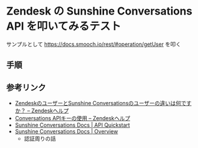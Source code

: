 # Zendesk の Sunshine Conversations API を叩いてみるテスト

サンプルとして https://docs.smooch.io/rest/#operation/getUser を叩く

## 手順


## 参考リンク

- [ZendeskのユーザーとSunshine Conversationsのユーザーの違いは何ですか？ – Zendeskヘルプ](https://support.zendesk.com/hc/ja/articles/5851837582490-Zendesk%E3%81%AE%E3%83%A6%E3%83%BC%E3%82%B6%E3%83%BC%E3%81%A8Sunshine-Conversations%E3%81%AE%E3%83%A6%E3%83%BC%E3%82%B6%E3%83%BC%E3%81%AE%E9%81%95%E3%81%84%E3%81%AF%E4%BD%95%E3%81%A7%E3%81%99%E3%81%8B)
- [Conversations APIキーの使用 – Zendeskヘルプ](https://support.zendesk.com/hc/ja/articles/4576088682266-Conversations-API%E3%82%AD%E3%83%BC%E3%81%AE%E4%BD%BF%E7%94%A8)
- [Sunshine Conversations Docs | API Quickstart](https://docs.smooch.io/guide/api-quickstart/#api-quickstart)
- [Sunshine Conversations Docs | Overview](https://docs.smooch.io/guide/authentication-overview/)
  - 認証周りの話
